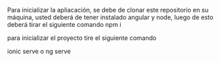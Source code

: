 Para inicializar la apliacación, se  debe de clonar este repositorio en su máquina,
usted deberá de tener instalado angular y node,
luego de esto deberá tirar el siguiente comando
npm i

para inicializar el proyecto tire el siguiente comando

ionic serve o ng serve